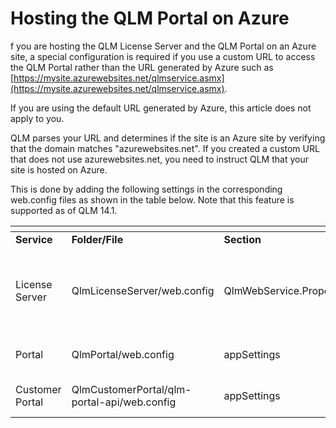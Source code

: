 # Hosting the QLM Portal on Azure

f you are hosting the QLM License Server and the QLM Portal on an Azure site, a special configuration is required if you use a custom URL to access the QLM Portal rather than the URL generated by Azure such as [https://mysite.azurewebsites.net/qlmservice.asmx](https://mysite.azurewebsites.net/qlmservice.asmx).

If you are using the default URL generated by Azure, this article does not apply to you.

QLM parses your URL and determines if the site is an Azure site by verifying that the domain matches "azurewebsites.net". If you created a custom URL that does not use azurewebsites.net, you need to instruct QLM that your site is hosted on Azure.&#x20;

This is done by adding the following settings in the corresponding web.config files as shown in the table below. Note that this feature is supported as of QLM 14.1.

&#x20;

<table data-header-hidden><thead><tr><th width="169"></th><th></th><th></th><th></th></tr></thead><tbody><tr><td><strong>Service</strong></td><td><strong>Folder/File</strong></td><td><strong>Section</strong></td><td><strong>Setting</strong></td></tr><tr><td>License Server</td><td>QlmLicenseServer/web.config</td><td>QlmWebService.Properties.Settings</td><td><p> </p><p>&#x3C;setting name="azureService" serializeAs="String"><br>&#x3C;value>True&#x3C;/value><br>&#x3C;/setting></p></td></tr><tr><td>Portal</td><td>QlmPortal/web.config</td><td>appSettings</td><td>&#x3C;add key="azureService" value="true"/></td></tr><tr><td>Customer Portal</td><td>QlmCustomerPortal/qlm-portal-api/web.config</td><td>appSettings</td><td>&#x3C;add key="azureService" value="true"/></td></tr></tbody></table>

&#x20;

&#x20;
